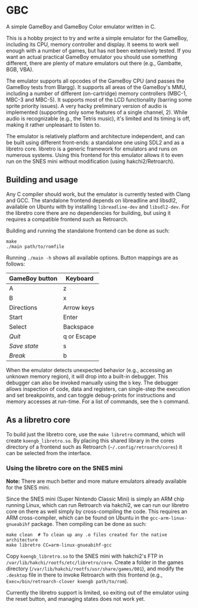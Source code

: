 # GBC

A simple GameBoy and GameBoy Color emulator written in C.

This is a hobby project to try and write a simple emulator for the GameBoy,
including its CPU, memory controller and display. It seems to work well enough
with a number of games, but has not been extensively tested. If you want an
actual practical GameBoy emulator you should use something different, there are
plenty of mature emulators out there (e.g., Gambatte, BGB, VBA).

The emulator supports all opcodes of the GameBoy CPU (and passes the GameBoy
tests from Blargg). It supports all areas of the GameBoy's MMU, including
a number of different (on-cartridge) memory controllers (MBC-1, MBC-3 and
MBC-5). It supports most of the LCD functionality (barring some sprite priority
issues).  A very hacky preliminary version of audio is implemented (supporting
only some features of a single channel, 2). While audio is recognizable (e.g.,
the Tetris music), it's limited and its timing is off, making it rather
unpleasant to listen to.

The emulator is relatively platform and architecture independent, and can be
built using different front-ends: a standalone one using SDL2 and as a libretro
core. libretro is a generic framework for emulators and runs on numerous
systems. Using this frontend for this emulator allows it to even run on the SNES
mini without modification (using hakchi2/Retroarch).

## Building and usage

Any C compiler should work, but the emulator is currently tested with Clang and
GCC. The standalone frontend depends on libreadline and libsdl2, available on
Ubuntu with by installing `libreadline-dev` and `libsdl2-dev`. For the libretro
core there are no dependencies for building, but using it requires a compatible
frontend such as Retroarch.

Building and running the standalone frontend can be done as such:
```shell
make
./main path/to/romfile
```

Running `./main -h` shows all available options. Button mappings are as follows:

GameBoy button | Keyboard
-------------- | --------
A              | z
B              | x
Directions     | Arrow keys
Start          | Enter
Select         | Backspace
*Quit*         | q or Escape
*Save state*   | s
*Break*        | b

When the emulator detects unexpected behavior (e.g., accessing an unknown memory
region), it will drop into a built-in debugger. This debugger can also be
invoked manually using the `b` key. The debugger allows inspection of code, data
and registers, can single-step the execution and set breakpoints, and can toggle
debug-prints for instructions and memory accesses at run-time. For a list of
commands, see the `h` command.


## As a libretro core

To build just the libretro core, use the `make libretro` command, which will
create `koengb_libretro.so`. By placing this shared library in the cores
directory of a frontend such as Retroarch (`~/.config/retroarch/cores`) it can
be selected from the interface.

### Using the libretro core on the SNES mini

**Note:** There are much better and more mature emulators already available for
the SNES mini.

Since the SNES mini (Super Nintendo Classic Mini) is simply an ARM chip running
Linux, which can run Retroarch via hakchi2, we can run our libretro core on
there as well simply by cross-compiling the code. This requires an ARM
cross-compiler, which can be found on Ubuntu in the `gcc-arm-linux-gnueabihf`
package. Then compiling can be done as such:
```shell
make clean  # To clean up any .o files created for the native architecture
make libretro CC=arm-linux-gnueabihf-gcc
```
Copy `koengb_libretro.so` to the SNES mini with hakchi2's FTP in
`/var/lib/hakchi/rootfs/etc/libretro/core`. Create a folder in the games
directory (`/var/lib/hakchi/rootfs/usr/share/games/001`), and modify the
`.desktop` file in there to invoke Retroarch with this frontend (e.g.,
`Exec=/bin/retroarch-clover koengb path/to/rom`).

Currently the libretro support is limited, so exiting out of the emulator using
the reset button, and managing states does not work yet.

